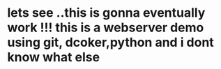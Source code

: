 #  lets see ..this is gonna eventually work !!! this is a webserver demo using git, dcoker,python and i dont know what else
